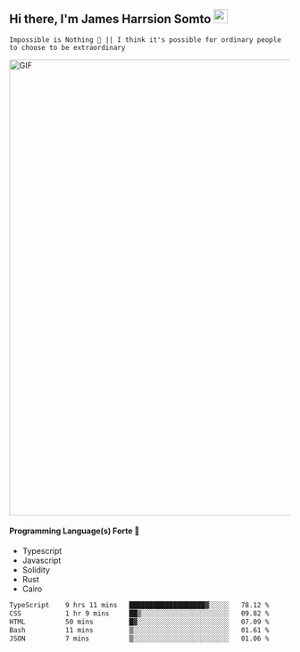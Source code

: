 ## Hi there, I'm James Harrsion Somto <img src="https://media.giphy.com/media/hvRJCLFzcasrR4ia7z/giphy.gif" width="25px">

`Impossible is Nothing 🚀 || I think it's possible for ordinary people to choose to be extraordinary`

 
<img align="center" alt="GIF" src="https://github.com/Gapur/Gapur/blob/master/coding.gif?raw=true" width="818px" height="818px" />


#### Programming Language(s) Forte 🚀
- Typescript
- Javascript
- Solidity
- Rust
- Cairo



<!--START_SECTION:waka-->

```txt
TypeScript    9 hrs 11 mins   ███████████████████▓░░░░░   78.12 %
CSS           1 hr 9 mins     ██▒░░░░░░░░░░░░░░░░░░░░░░   09.82 %
HTML          50 mins         █▓░░░░░░░░░░░░░░░░░░░░░░░   07.09 %
Bash          11 mins         ▒░░░░░░░░░░░░░░░░░░░░░░░░   01.61 %
JSON          7 mins          ▒░░░░░░░░░░░░░░░░░░░░░░░░   01.06 %
```

<!--END_SECTION:waka-->
<br />
<br />
<br />








